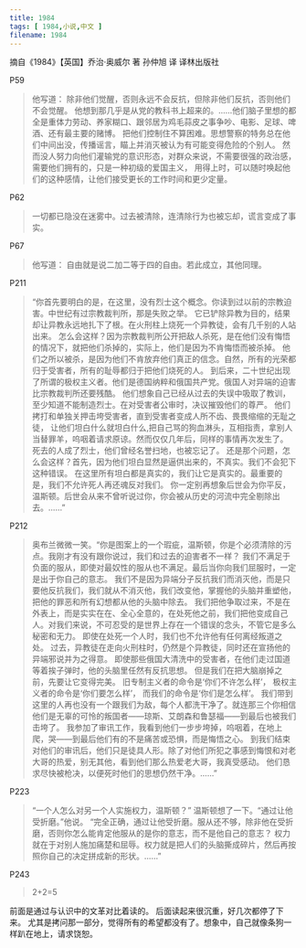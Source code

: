 ```yaml
---
title: 1984
tags: [ 1984,小说,中文 ]
filename: 1984
---
```


摘自《1984》【英国】乔治·奥威尔 著 孙仲旭 译 译林出版社

P59

> 他写道：
> 除非他们觉醒，否则永远不会反抗，但除非他们反抗，否则他们不会觉醒。
> 他想到那几乎是从党的教科书上超来的。……他们脑子里想的都全是重体力劳动、养家糊口、跟邻居为鸡毛蒜皮之事争吵、电影、足球、啤酒、还有最主要的赌博。
> 把他们控制住不算困难。思想警察的特务总在他们中间出没，传播谣言，瞄上并消灭被认为有可能变得危险的个别人。
> 然而没人努力向他们灌输党的意识形态，对群众来说，不需要很强的政治感，需要他们拥有的，只是一种初级的爱国主义，
> 用得上时，可以随时唤起他们的这种感情，让他们接受更长的工作时间和更少定量。


P62

> 一切都已隐没在迷雾中。过去被清除，连清除行为也被忘却，谎言变成了事实。


P67

> 他写道：
> 自由就是说二加二等于四的自由。若此成立，其他同理。


P211

> “你首先要明白的是，在这里，没有烈士这个概念。你读到过以前的宗教迫害。中世纪有过宗教裁判所，那是失败之举。
> 它已铲除异教为目的，结果却让异教永远地扎下了根。在火刑柱上烧死一个异教徒，会有几千别的人站出来。
> 怎么会这样？因为宗教裁判所公开把敌人杀死，是在他们没有悔悟的情况下，就把他们杀掉的，实际上，他们是因为不肯悔悟而被杀掉。
> 他们之所以被杀，是因为他们不肯放弃他们真正的信念。自然，所有的光荣都归于受害者，所有的耻辱都归于把他们烧死的人。
> 到后来，二十世纪出现了所谓的极权主义者。他们是德国纳粹和俄国共产党。俄国人对异端的迫害比宗教裁判所还要残酷。
> 他们想象自己已经从过去的失误中吸取了教训，至少知道不能制造烈士。在对受害者公审时，决议摧毁他们的尊严。
> 他们拷打和单独关押击垮受害者，直到受害者变成人所不齿、畏畏缩缩的无耻之徒，
> 让他们坦白什么就坦白什么,把自己骂的狗血淋头，互相指责，拿别人当替罪羊，呜咽着请求原谅。然而仅仅几年后，同样的事情再次发生了。
> 死去的人成了烈士，他们曾经名誉扫地，也被忘记了。
> 还是那个问题，怎么会这样？首先，因为他们坦白显然是逼供出来的，不真实。我们不会犯下这种错误。
> 在这里所有坦白都是真实的，我们让它是真实的。最重要的是，我们不允许死人再还魂反对我们。
> 你一定别再想象后世会为你平反，温斯顿。后世会从来不曾听说过你，你会被从历史的河流中完全剔除出去。……”


P212

> 奥布兰微微一笑。“你是图案上的一个瑕疵，温斯顿，你是个必须清除的污点。我刚才有没有跟你说过，我们和过去的迫害者不一样？
> 我们不满足于负面的服从，即使对最奴性的服从也不满足。最后当你向我们屈服时，一定是出于你自己的意志。
> 我们不是因为异端分子反抗我们而消灭他，而是只要他反抗我们，我们就从不消灭他，我们改变他，掌握他的头脑并重塑他，把他的罪恶和所有幻想都从他的头脑中除去。
> 我们把他争取过来，不是在外表上，而是实实在在、全心全意的，在处死他之前，我们把他变成自己人。对我们来说，不可忍受的是世界上存在一个错误的念头，不管它是多么秘密和无力。
> 即使在处死一个人时，我们也不允许他有任何离经叛道之处。
> 过去，异教徒在走向火刑柱时，仍然是个异教徒，同时还在宣扬他的异端邪说并为之得意。
> 即使那些俄国大清洗中的受害者，在他们走过国道等着挨子弹时，他的头脑里任然有反抗思想。
> 但是我们在把大脑崩掉之前，先要让它变得完美。
> 旧专制主义者的命令是‘你们不许怎么样’，
> 极权主义者的命令是‘你们要怎么样’，
> 而我们的命令是‘你们是怎么样’。
> 我们带到这里的人再也没有一个跟我们为敌，每个人都洗干净了。就连那三个你相信他们是无辜的可怜的叛国者——琼斯、艾朗森和鲁瑟福——到最后也被我们击垮了。
> 我参加了审讯工作，我看到他们一步步垮掉，呜咽着，在地上爬，哭——到最后他们有的不是痛苦或恐惧，而是悔悟之心。
> 到我们结束对他们的审讯后，他们只是徒具人形。除了对他们所犯之事感到悔恨和对老大哥的热爱，别无其他，看到他们那么热爱老大哥，我真受感动。
> 他们恳求尽快被枪决，以便死时他们的思想仍然干净。……”


P223

> “一个人怎么对另一个人实施权力，温斯顿？”
> 温斯顿想了一下。“通过让他受折磨。”他说。
> “完全正确，通过让他受折磨。服从还不够，除非他在受折磨，否则你怎么能肯定他服从的是你的意志，而不是他自己的意志？
> 权力就在于对别人施加痛楚和屈辱。权力就是把人们的头脑撕成碎片，然后再按照你自己的决定拼成新的形状。……”


P243

> 2+2=5


前面是通过与认识中的文革对比着读的。
后面读起来很沉重，好几次都停了下来。
尤其是拷问那一部分，觉得所有的希望都没有了。想象中，自己就像条狗一样趴在地上，请求饶恕。
